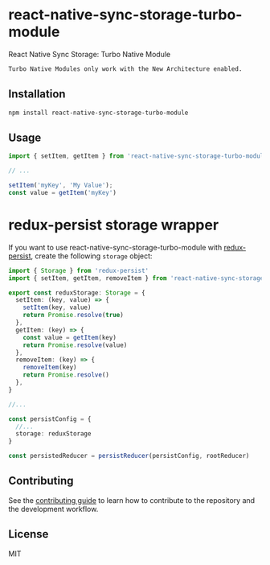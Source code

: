 # react-native-sync-storage-turbo-module

React Native Sync Storage: Turbo Native Module
```sh
Turbo Native Modules only work with the New Architecture enabled.
```

## Installation

```sh
npm install react-native-sync-storage-turbo-module
```

## Usage


```js
import { setItem, getItem } from 'react-native-sync-storage-turbo-module';

// ...

setItem('myKey', 'My Value');
const value = getItem('myKey')
```

# redux-persist storage wrapper

If you want to use react-native-sync-storage-turbo-module with [redux-persist](https://github.com/rt2zz/redux-persist), create the following `storage` object:

```ts
import { Storage } from 'redux-persist'
import { setItem, getItem, removeItem } from 'react-native-sync-storage-turbo-module';

export const reduxStorage: Storage = {
  setItem: (key, value) => {
    setItem(key, value)
    return Promise.resolve(true)
  },
  getItem: (key) => {
    const value = getItem(key)
    return Promise.resolve(value)
  },
  removeItem: (key) => {
    removeItem(key)
    return Promise.resolve()
  },
}

//...

const persistConfig = {
  //...
  storage: reduxStorage
}

const persistedReducer = persistReducer(persistConfig, rootReducer)
```

## Contributing

See the [contributing guide](CONTRIBUTING.md) to learn how to contribute to the repository and the development workflow.

## License

MIT

